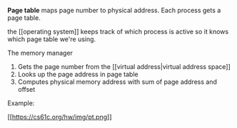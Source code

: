 **Page table** maps page number to physical address. Each process gets a page table.


the [[operating system]] keeps track of which process is active so it knows which page table we're using. 


The memory manager 

1. Gets the page number from the [[virtual address|virtual address space]]
2. Looks up the page address in page table
3. Computes physical memory address with sum of page address and offset

Example:

[[https://cs61c.org/hw/img/pt.png]]